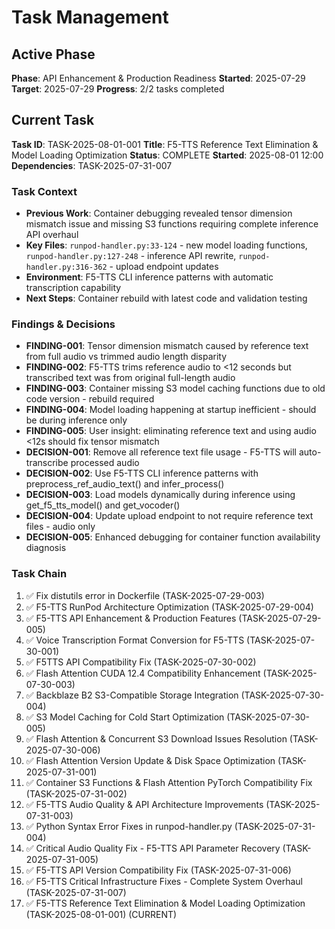 # Task Management

## Active Phase
**Phase**: API Enhancement & Production Readiness
**Started**: 2025-07-29
**Target**: 2025-07-29
**Progress**: 2/2 tasks completed

## Current Task
**Task ID**: TASK-2025-08-01-001
**Title**: F5-TTS Reference Text Elimination & Model Loading Optimization
**Status**: COMPLETE
**Started**: 2025-08-01 12:00
**Dependencies**: TASK-2025-07-31-007

### Task Context
- **Previous Work**: Container debugging revealed tensor dimension mismatch issue and missing S3 functions requiring complete inference API overhaul
- **Key Files**: `runpod-handler.py:33-124` - new model loading functions, `runpod-handler.py:127-248` - inference API rewrite, `runpod-handler.py:316-362` - upload endpoint updates
- **Environment**: F5-TTS CLI inference patterns with automatic transcription capability
- **Next Steps**: Container rebuild with latest code and validation testing

### Findings & Decisions
- **FINDING-001**: Tensor dimension mismatch caused by reference text from full audio vs trimmed audio length disparity
- **FINDING-002**: F5-TTS trims reference audio to <12 seconds but transcribed text was from original full-length audio
- **FINDING-003**: Container missing S3 model caching functions due to old code version - rebuild required
- **FINDING-004**: Model loading happening at startup inefficient - should be during inference only
- **FINDING-005**: User insight: eliminating reference text and using audio <12s should fix tensor mismatch
- **DECISION-001**: Remove all reference text file usage - F5-TTS will auto-transcribe processed audio
- **DECISION-002**: Use F5-TTS CLI inference patterns with preprocess_ref_audio_text() and infer_process()
- **DECISION-003**: Load models dynamically during inference using get_f5_tts_model() and get_vocoder()
- **DECISION-004**: Update upload endpoint to not require reference text files - audio only
- **DECISION-005**: Enhanced debugging for container function availability diagnosis

### Task Chain
1. ✅ Fix distutils error in Dockerfile (TASK-2025-07-29-003)
2. ✅ F5-TTS RunPod Architecture Optimization (TASK-2025-07-29-004)
3. ✅ F5-TTS API Enhancement & Production Features (TASK-2025-07-29-005)
4. ✅ Voice Transcription Format Conversion for F5-TTS (TASK-2025-07-30-001)
5. ✅ F5TTS API Compatibility Fix (TASK-2025-07-30-002)
6. ✅ Flash Attention CUDA 12.4 Compatibility Enhancement (TASK-2025-07-30-003)
7. ✅ Backblaze B2 S3-Compatible Storage Integration (TASK-2025-07-30-004)
8. ✅ S3 Model Caching for Cold Start Optimization (TASK-2025-07-30-005)
9. ✅ Flash Attention & Concurrent S3 Download Issues Resolution (TASK-2025-07-30-006)
10. ✅ Flash Attention Version Update & Disk Space Optimization (TASK-2025-07-31-001)
11. ✅ Container S3 Functions & Flash Attention PyTorch Compatibility Fix (TASK-2025-07-31-002)
12. ✅ F5-TTS Audio Quality & API Architecture Improvements (TASK-2025-07-31-003)
13. ✅ Python Syntax Error Fixes in runpod-handler.py (TASK-2025-07-31-004)
14. ✅ Critical Audio Quality Fix - F5-TTS API Parameter Recovery (TASK-2025-07-31-005)
15. ✅ F5-TTS API Version Compatibility Fix (TASK-2025-07-31-006)
16. ✅ F5-TTS Critical Infrastructure Fixes - Complete System Overhaul (TASK-2025-07-31-007)
17. ✅ F5-TTS Reference Text Elimination & Model Loading Optimization (TASK-2025-08-01-001) (CURRENT)